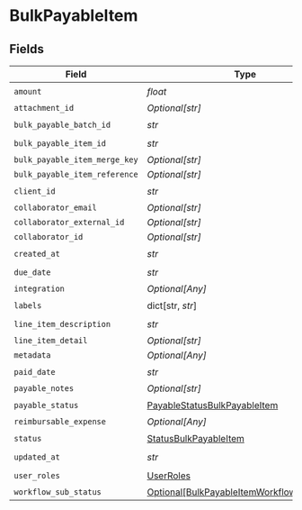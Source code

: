 # BulkPayableItem


## Fields

| Field                                                                                                 | Type                                                                                                  | Required                                                                                              | Description                                                                                           |
| ----------------------------------------------------------------------------------------------------- | ----------------------------------------------------------------------------------------------------- | ----------------------------------------------------------------------------------------------------- | ----------------------------------------------------------------------------------------------------- |
| `amount`                                                                                              | *float*                                                                                               | :heavy_check_mark:                                                                                    | N/A                                                                                                   |
| `attachment_id`                                                                                       | *Optional[str]*                                                                                       | :heavy_minus_sign:                                                                                    | N/A                                                                                                   |
| `bulk_payable_batch_id`                                                                               | *str*                                                                                                 | :heavy_check_mark:                                                                                    | N/A                                                                                                   |
| `bulk_payable_item_id`                                                                                | *str*                                                                                                 | :heavy_check_mark:                                                                                    | N/A                                                                                                   |
| `bulk_payable_item_merge_key`                                                                         | *Optional[str]*                                                                                       | :heavy_minus_sign:                                                                                    | N/A                                                                                                   |
| `bulk_payable_item_reference`                                                                         | *Optional[str]*                                                                                       | :heavy_minus_sign:                                                                                    | N/A                                                                                                   |
| `client_id`                                                                                           | *str*                                                                                                 | :heavy_check_mark:                                                                                    | N/A                                                                                                   |
| `collaborator_email`                                                                                  | *Optional[str]*                                                                                       | :heavy_minus_sign:                                                                                    | N/A                                                                                                   |
| `collaborator_external_id`                                                                            | *Optional[str]*                                                                                       | :heavy_minus_sign:                                                                                    | N/A                                                                                                   |
| `collaborator_id`                                                                                     | *Optional[str]*                                                                                       | :heavy_minus_sign:                                                                                    | N/A                                                                                                   |
| `created_at`                                                                                          | *str*                                                                                                 | :heavy_check_mark:                                                                                    | N/A                                                                                                   |
| `due_date`                                                                                            | *str*                                                                                                 | :heavy_check_mark:                                                                                    | N/A                                                                                                   |
| `integration`                                                                                         | *Optional[Any]*                                                                                       | :heavy_minus_sign:                                                                                    | N/A                                                                                                   |
| `labels`                                                                                              | dict[str, *str*]                                                                                      | :heavy_check_mark:                                                                                    | N/A                                                                                                   |
| `line_item_description`                                                                               | *str*                                                                                                 | :heavy_check_mark:                                                                                    | N/A                                                                                                   |
| `line_item_detail`                                                                                    | *Optional[str]*                                                                                       | :heavy_minus_sign:                                                                                    | N/A                                                                                                   |
| `metadata`                                                                                            | *Optional[Any]*                                                                                       | :heavy_minus_sign:                                                                                    | N/A                                                                                                   |
| `paid_date`                                                                                           | *str*                                                                                                 | :heavy_check_mark:                                                                                    | N/A                                                                                                   |
| `payable_notes`                                                                                       | *Optional[str]*                                                                                       | :heavy_minus_sign:                                                                                    | N/A                                                                                                   |
| `payable_status`                                                                                      | [PayableStatusBulkPayableItem](../../models/shared/payablestatusbulkpayableitem.md)                   | :heavy_check_mark:                                                                                    | N/A                                                                                                   |
| `reimbursable_expense`                                                                                | *Optional[Any]*                                                                                       | :heavy_minus_sign:                                                                                    | N/A                                                                                                   |
| `status`                                                                                              | [StatusBulkPayableItem](../../models/shared/statusbulkpayableitem.md)                                 | :heavy_check_mark:                                                                                    | N/A                                                                                                   |
| `updated_at`                                                                                          | *str*                                                                                                 | :heavy_check_mark:                                                                                    | N/A                                                                                                   |
| `user_roles`                                                                                          | [UserRoles](../../models/shared/userroles.md)                                                         | :heavy_check_mark:                                                                                    | N/A                                                                                                   |
| `workflow_sub_status`                                                                                 | [Optional[BulkPayableItemWorkflowSubStatus]](../../models/shared/bulkpayableitemworkflowsubstatus.md) | :heavy_minus_sign:                                                                                    | N/A                                                                                                   |